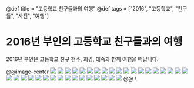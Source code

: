 @def title = "고등학교 친구들과의 여행"
@def tags = ["2016", "고등학교", "친구들", "사진", "여행"]

# 2016년 부인의 고등학교 친구들과의 여행

2016년 부인은 고등학교 친구 현주, 희경, 대숙과 함께 여행을 떠납니다.

@@image-center
![](/assets/images/events/2016/친구여행_2016_01.jpeg)
![](/assets/images/events/2016/친구여행_2016_02.jpeg)
![](/assets/images/events/2016/친구여행_2016_03.jpeg)
![](/assets/images/events/2016/친구여행_2016_04.jpeg)
![](/assets/images/events/2016/친구여행_2016_05.jpeg)
![](/assets/images/events/2016/친구여행_2016_06.jpeg)
![](/assets/images/events/2016/친구여행_2016_07.jpeg)
![](/assets/images/events/2016/친구여행_2016_08.jpeg)
![](/assets/images/events/2016/친구여행_2016_09.jpeg)
![](/assets/images/events/2016/친구여행_2016_10.jpeg)
![](/assets/images/events/2016/친구여행_2016_11.jpeg)
![](/assets/images/events/2016/친구여행_2016_12.jpeg)
![](/assets/images/events/2016/친구여행_2016_13.jpeg)
![](/assets/images/events/2016/친구여행_2016_14.jpeg)
![](/assets/images/events/2016/친구여행_2016_15.jpeg)
![](/assets/images/events/2016/친구여행_2016_16.jpeg)
![](/assets/images/events/2016/친구여행_2016_17.jpeg)
![](/assets/images/events/2016/친구여행_2016_18.jpeg)
![](/assets/images/events/2016/친구여행_2016_19.jpeg)
![](/assets/images/events/2016/친구여행_2016_20.jpeg)
![](/assets/images/events/2016/친구여행_2016_21.jpeg)
![](/assets/images/events/2016/친구여행_2016_22.jpeg)
![](/assets/images/events/2016/친구여행_2016_23.jpeg)
![](/assets/images/events/2016/친구여행_2016_24.jpeg)
![](/assets/images/events/2016/친구여행_2016_25.jpeg)
![](/assets/images/events/2016/친구여행_2016_26.jpeg)
![](/assets/images/events/2016/친구여행_2016_27.jpeg)
![](/assets/images/events/2016/친구여행_2016_28.jpeg)
![](/assets/images/events/2016/친구여행_2016_29.jpeg)
![](/assets/images/events/2016/친구여행_2016_30.jpeg)
![](/assets/images/events/2016/친구여행_2016_31.jpeg)
![](/assets/images/events/2016/친구여행_2016_32.jpeg)
![](/assets/images/events/2016/친구여행_2016_33.jpeg)
![](/assets/images/events/2016/친구여행_2016_34.jpeg)
![](/assets/images/events/2016/친구여행_2016_35.jpeg)
@@
\\
